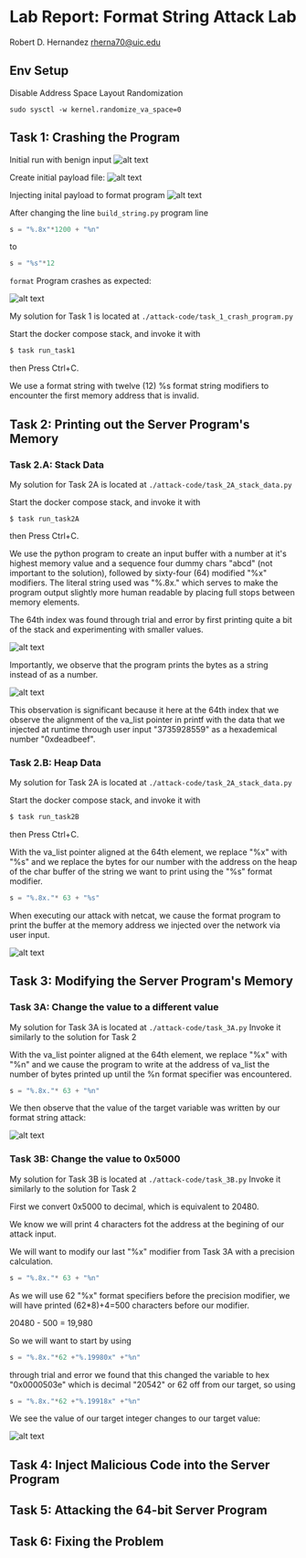 # Lab Report: Format String Attack Lab

Robert D. Hernandez <rherna70@uic.edu>

## Env Setup

Disable Address Space Layout Randomization

`sudo sysctl -w kernel.randomize_va_space=0`

## Task 1: Crashing the Program

Initial run with benign input
![alt text](./images/run-one-benign.png)

Create initial payload file:
![alt text](./images/initial-payload.png)

Injecting inital payload to format program
![alt text](./images/inject-initial-payload.png)

After changing the line `build_string.py` program line 

```c
s = "%.8x"*1200 + "%n"
```
to 
```c
s = "%s"*12
```

`format` Program crashes as expected:

![alt text](./images/format_program_crash.png)

My solution for Task 1 is located at `./attack-code/task_1_crash_program.py`

Start the docker compose stack, and invoke it with

```sh
$ task run_task1
```
then Press Ctrl+C.

We use a format string with twelve (12) %s format string modifiers to encounter the first memory address that is invalid.


## Task 2: Printing out the Server Program's Memory
### Task 2.A: Stack Data

My solution for Task 2A is located at `./attack-code/task_2A_stack_data.py`


Start the docker compose stack, and invoke it with

`
$ task run_task2A
`

then Press Ctrl+C.

We use the python program to create an input buffer with a number at it's highest memory value and a sequence four dummy chars "abcd" (not important to the solution), followed by sixty-four (64) modified "%x" modifiers.  The literal string used was "%.8x." which serves to make the program output slightly more human readable by placing full stops between memory elements.

The 64th index was found through trial and error by first printing quite a bit of the stack and experimenting with smaller values.

![alt text](./images/print_program_memory.png)

Importantly, we observe that the program prints the bytes as a string instead of as a number.

![alt text](./images/task_2A_complete.png)

This observation is significant because it here at the 64th index that we observe the alignment of the va_list pointer in printf with the data that we injected at runtime through user input "3735928559" as a hexademical number "0xdeadbeef".



### Task 2.B: Heap Data

My solution for Task 2A is located at `./attack-code/task_2A_stack_data.py`


Start the docker compose stack, and invoke it with

```sh
$ task run_task2B
```

then Press Ctrl+C.

With the va_list pointer aligned at the 64th element, we replace "%x" with "%s" and we replace the bytes for our number with the address on the heap of the char buffer of the string we want to print using the "%s" format modifier.

```c
s = "%.8x."* 63 + "%s"
```

When executing our attack with netcat, we cause the format program to print the buffer at the memory address we injected over the network via user input.

![alt text](./images/task_2B_complete.png)

## Task 3: Modifying the Server Program's Memory
### Task 3A: Change the value to a different value

My solution for Task 3A is located at `./attack-code/task_3A.py`
Invoke it similarly to the solution for Task 2

With the va_list pointer aligned at the 64th element, we replace "%x" with "%n" and we cause the program to write at the address of va_list the number of bytes printed up until the %n format specifier was encountered.


```c
s = "%.8x."* 63 + "%n"
```
We then observe that the value of the target variable was written by our format string attack:

![alt text](./images/task_3A_complete.png)

### Task 3B: Change the value to 0x5000

My solution for Task 3B is located at `./attack-code/task_3B.py`
Invoke it similarly to the solution for Task 2

First we convert 0x5000 to decimal, which is equivalent to 20480.

We know we will print 4 characters fot the address at the begining of our attack input.

We will want to modify our last "%x" modifier from Task 3A with a precision calculation.

```c
s = "%.8x."* 63 + "%n"
```

As we will use 62 "%x" format specifiers before the precision modifier, we will have printed (62*8)+4=500 characters before our modifier.

20480 - 500 = 19,980

So we will want to start by using

```c
s = "%.8x."*62 +"%.19980x" +"%n"
```

through trial and error we found that this changed the variable to hex "0x0000503e" which is decimal "20542" or 62 off from our target, so using
```c
s = "%.8x."*62 +"%.19918x" +"%n"
```

We see the value of our target integer changes to our target value:

![alt text](./images/task_3B_complete.png)

## Task 4: Inject Malicious Code into the Server Program
## Task 5: Attacking the 64-bit Server Program
## Task 6: Fixing the Problem
